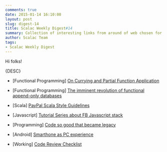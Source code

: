 ```yaml
---
comments: true
date: 2015-01-14 16:10:00
layout: post
slug: digest-14
title: Scalac Weekly Digest#14
summary: Collection of interesting links from around of web chosen for you by Scalac team
author: Scalac Team
tags:
- Scalac Weekly Digest
---
```


Hi folks! 

{DESC}

* \[Functional Programming\] [On Currying and Partial Function Application](http://www.vasinov.com/blog/on-currying-and-partial-function-application/)

* \[Functional Programming\] [The imminent revolution of functional append-only databases](http://2014.flatmap.no/speakers/lilleaas.html)

* \[Scala\] [PayPal Scala Style Guidelines](https://github.com/paypal/scala-style-guide/blob/develop/README.md)

* \[Javascript\] [Tutorial Series about FB Javascript stack](http://tylermcginnis.com/reactjs-tutorial-a-comprehensive-guide-to-building-apps-with-react/)

* \[Programming\] [Code so good that became legacy](https://parleys.com/play/53a7d2d1e4b0543940d9e570/chapter18/about)

* \[Android\] [Smarthone as PC experience](https://www.youtube.com/watch?v=9nh2NSLgaII)
 
* \[Working\] [Code Review Checklist](http://blog.fogcreek.com/increase-defect-detection-with-our-code-review-checklist-example/)
